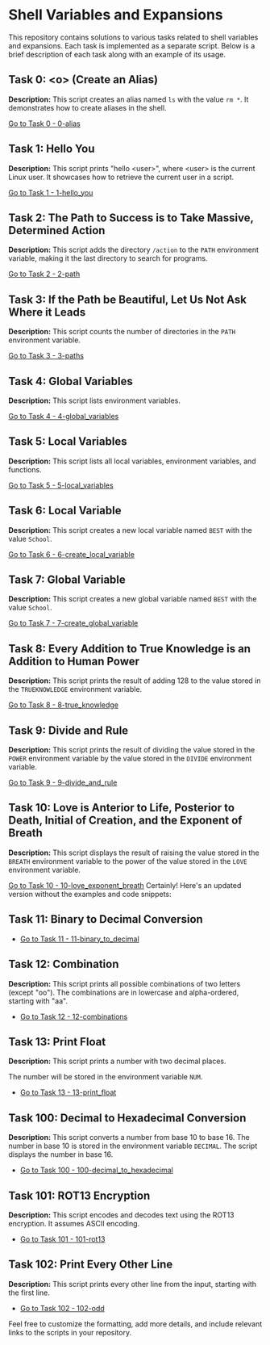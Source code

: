 # Shell Variables and Expansions

This repository contains solutions to various tasks related to shell variables and expansions. Each task is implemented as a separate script. Below is a brief description of each task along with an example of its usage.

## Task 0: \<o> (Create an Alias)
**Description:** This script creates an alias named `ls` with the value `rm *`. It demonstrates how to create aliases in the shell.

[Go to Task 0 - 0-alias](./0x03-shell_variables_expansions/0-alias)

## Task 1: Hello You
**Description:** This script prints "hello \<user>", where \<user> is the current Linux user. It showcases how to retrieve the current user in a script.

[Go to Task 1 - 1-hello_you](./0x03-shell_variables_expansions/1-hello_you)

## Task 2: The Path to Success is to Take Massive, Determined Action
**Description:** This script adds the directory `/action` to the `PATH` environment variable, making it the last directory to search for programs.

[Go to Task 2 - 2-path](./0x03-shell_variables_expansions/2-path)

## Task 3: If the Path be Beautiful, Let Us Not Ask Where it Leads
**Description:** This script counts the number of directories in the `PATH` environment variable.

[Go to Task 3 - 3-paths](./0x03-shell_variables_expansions/3-paths)

## Task 4: Global Variables
**Description:** This script lists environment variables.

[Go to Task 4 - 4-global_variables](./0x03-shell_variables_expansions/4-global_variables)

## Task 5: Local Variables
**Description:** This script lists all local variables, environment variables, and functions.

[Go to Task 5 - 5-local_variables](./0x03-shell_variables_expansions/5-local_variables)

## Task 6: Local Variable
**Description:** This script creates a new local variable named `BEST` with the value `School`.

[Go to Task 6 - 6-create_local_variable](./0x03-shell_variables_expansions/6-create_local_variable)

## Task 7: Global Variable
**Description:** This script creates a new global variable named `BEST` with the value `School`.

[Go to Task 7 - 7-create_global_variable](./0x03-shell_variables_expansions/7-create_global_variable)

## Task 8: Every Addition to True Knowledge is an Addition to Human Power
**Description:** This script prints the result of adding 128 to the value stored in the `TRUEKNOWLEDGE` environment variable.

[Go to Task 8 - 8-true_knowledge](./0x03-shell_variables_expansions/8-true_knowledge)

## Task 9: Divide and Rule
**Description:** This script prints the result of dividing the value stored in the `POWER` environment variable by the value stored in the `DIVIDE` environment variable.

[Go to Task 9 - 9-divide_and_rule](./0x03-shell_variables_expansions/9-divide_and_rule)

## Task 10: Love is Anterior to Life, Posterior to Death, Initial of Creation, and the Exponent of Breath
**Description:** This script displays the result of raising the value stored in the `BREATH` environment variable to the power of the value stored in the `LOVE` environment variable.

[Go to Task 10 - 10-love_exponent_breath](./0x03-shell_variables_expansions/10-love_exponent_breath)
Certainly! Here's an updated version without the examples and code snippets:

## Task 11: Binary to Decimal Conversion

- [Go to Task 11 - 11-binary_to_decimal](./0x03-shell_variables_expansions/11-binary_to_decimal)

## Task 12: Combination

**Description:** This script prints all possible combinations of two letters (except "oo"). The combinations are in lowercase and alpha-ordered, starting with "aa".

- [Go to Task 12 - 12-combinations](./0x03-shell_variables_expansions/12-combinations)

## Task 13: Print Float

**Description:** This script prints a number with two decimal places.

The number will be stored in the environment variable `NUM`.

- [Go to Task 13 - 13-print_float](./0x03-shell_variables_expansions/13-print_float)

## Task 100: Decimal to Hexadecimal Conversion

**Description:** This script converts a number from base 10 to base 16. The number in base 10 is stored in the environment variable `DECIMAL`. The script displays the number in base 16.

- [Go to Task 100 - 100-decimal_to_hexadecimal](./0x03-shell_variables_expansions/100-decimal_to_hexadecimal)

## Task 101: ROT13 Encryption

**Description:** This script encodes and decodes text using the ROT13 encryption. It assumes ASCII encoding.

- [Go to Task 101 - 101-rot13](./0x03-shell_variables_expansions/101-rot13)

## Task 102: Print Every Other Line

**Description:** This script prints every other line from the input, starting with the first line.

- [Go to Task 102 - 102-odd](./0x03-shell_variables_expansions/102-odd)

Feel free to customize the formatting, add more details, and include relevant links to the scripts in your repository.
